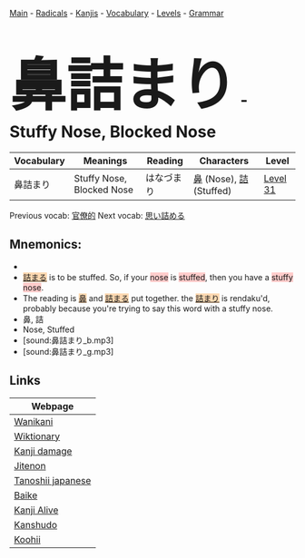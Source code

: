 <style> bigfont {font-size: 100px}</style>
[Main](../README.md) -
[Radicals](../radicals.md) -
[Kanjis](../kanjis.md) -
[Vocabulary](../vocabulary.md) -
[Levels](../levels.md) -
[Grammar](../grammar.md)
# <bigfont> 鼻詰まり</bigfont> - Stuffy Nose, Blocked Nose 

| Vocabulary | Meanings | Reading | Characters | Level |
| --- | --- | --- | --- | --- |
| 鼻詰まり | Stuffy Nose, Blocked Nose | はなづまり |  [鼻](../kanjis/鼻.md) (Nose), [詰](../kanjis/詰.md) (Stuffed) | [Level 31](../levels/wk_level31.md) |

Previous vocab: [官僚的](官僚的.md) Next vocab: [思い詰める](思い詰める.md) 

## Mnemonics:

* 
* <span style="background-color:#fed8b1"> [詰まる](https://jisho.org/search/詰まる)</span> is to be stuffed. So, if your <span style="background-color:#ffcccb"> nose</span> is <span style="background-color:#ffcccb"> stuffed</span>, then you have a <span style="background-color:#ffcccb"> stuffy nose</span>.
* The reading is <span style="background-color:#fed8b1"> [鼻](https://jisho.org/search/鼻)</span> and <span style="background-color:#fed8b1"> [詰まる](https://jisho.org/search/詰まる)</span> put together. the <span style="background-color:#fed8b1"> [詰まり](https://jisho.org/search/詰まり)</span> is rendaku'd, probably because you're trying to say this word with a stuffy nose.
* 鼻, 詰
* Nose, Stuffed
* [sound:鼻詰まり_b.mp3]
* [sound:鼻詰まり_g.mp3]


## Links 

| Webpage |
| --- |
| [Wanikani          ](https://www.wanikani.com/kanji/鼻詰まり) |
| [Wiktionary        ](https://en.wiktionary.org/wiki/鼻詰まり) |
| [Kanji damage      ](http://www.kanjidamage.com/kanji/search?utf8=✓&q=鼻詰まり) |
| [Jitenon           ](https://jitenon.com/kanji/鼻詰まり) |
| [Tanoshii japanese ](https://www.tanoshiijapanese.com/dictionary/kanji.cfm?k=鼻詰まり) |
| [Baike             ](https://baike.baidu.com/item/鼻詰まり) |
| [Kanji Alive       ](https://app.kanjialive.com/鼻詰まり) |
| [Kanshudo          ](https://www.kanshudo.com/searchmn?q=鼻詰まり) |
| [Koohii            ](https://kanji.koohii.com/study/kanji/鼻詰まり) |
